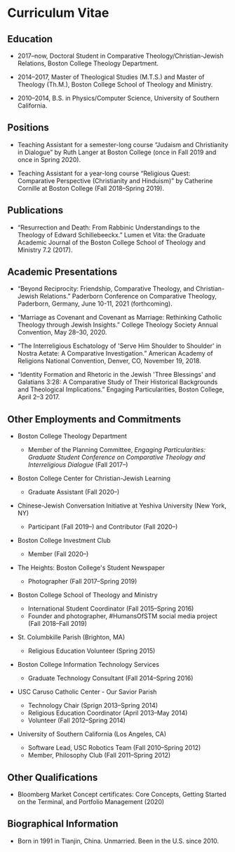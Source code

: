 # Curriculum Vitae

## Education
* 2017–now, Doctoral Student in Comparative Theology/Christian-Jewish Relations, Boston College Theology Department.

* 2014–2017, Master of Theological Studies (M.T.S.) and Master of Theology (Th.M.), Boston College School of Theology and Ministry.

* 2010–2014, B.S. in Physics/Computer Science, University of Southern California.

## Positions
* Teaching Assistant for a semester-long course “Judaism and Christianity in Dialogue” by Ruth Langer at Boston College (once in Fall 2019 and once in Spring 2020).

* Teaching Assistant for a year-long course “Religious Quest: Comparative Perspective (Christianity and Hinduism)” by Catherine Cornille at Boston College (Fall 2018–Spring 2019).

## Publications
* “Resurrection and Death: From Rabbinic Understandings to the Theology of Edward Schillebeeckx.” Lumen et Vita: the Graduate Academic Journal of the Boston College School of Theology and Ministry 7.2 (2017).

## Academic Presentations
* “Beyond Reciprocity: Friendship, Comparative Theology, and Christian-Jewish Relations.” Paderborn Conference on Comparative Theology, Paderborn, Germany, June 10-11, 2021 (forthcoming).

* “Marriage as Covenant and Covenant as Marriage: Rethinking Catholic Theology through Jewish Insights.” College Theology Society Annual Convention, May 28–30, 2020.

* “The Interreligious Eschatology of 'Serve Him Shoulder to Shoulder' in Nostra Aetate: A Comparative Investigation.” American Academy of Religions National Convention, Denver, CO, November 19, 2018.

* “Identity Formation and Rhetoric in the Jewish 'Three Blessings' and Galatians 3:28: A Comparative Study of Their Historical Backgrounds and Theological Implications.” Engaging Particularities, Boston College, April 2–3 2017.

## Other Employments and Commitments
* Boston College Theology Department
  - Member of the Planning Committee, *Engaging Particularities: Graduate Student Conference on Comparative Theology and Interreligious Dialogue* (Fall 2017–)


* Boston College Center for Christian-Jewish Learning
  - Graduate Assistant (Fall 2020–)


* Chinese-Jewish Conversation Initiative at Yeshiva University (New York, NY)
  - Participant (Fall 2019–) and Contributor (Fall 2020–)


* Boston College Investment Club
  - Member (Fall 2020–)


* The Heights: Boston College's Student Newspaper
  - Photographer (Fall 2017–Spring 2019)


* Boston College School of Theology and Ministry
  - International Student Coordinator (Fall 2015–Spring 2016)
  - Founder and photographer, \#HumansOfSTM social media project (Fall 2018–Fall 2019)


* St. Columbkille Parish (Brighton, MA)
  - Religious Education Volunteer (Spring 2015)


* Boston College Information Technology Services
  - Graduate Technology Consultant (Fall 2014–Spring 2016)


* USC Caruso Catholic Center - Our Savior Parish
  - Technology Chair (Sprign 2013–Spring 2014)
  - Religious Education Coordinator (April 2013–May 2014)
  - Volunteer (Fall 2012–Spring 2014)


* University of Southern California (Los Angeles, CA)
  - Software Lead, USC Robotics Team (Fall 2010–Spring 2012)
  - Member, Philosophy Club (Fall 2011–Spring 2012)

## Other Qualifications
* Bloomberg Market Concept certificates: Core Concepts, Getting Started on the Terminal, and Portfolio Management (2020)

## Biographical Information
* Born in 1991 in Tianjin, China. Unmarried. Been in the U.S. since 2010.